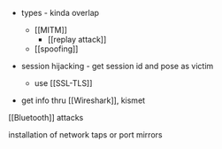 - types - kinda overlap
	- [[MITM]]
		- [[replay attack]]
	- [[spoofing]]

- session hijacking - get session id and pose as victim
	- use [[SSL-TLS]]

- get info thru [[Wireshark]], kismet

[[Bluetooth]] attacks

installation of network taps or port mirrors
